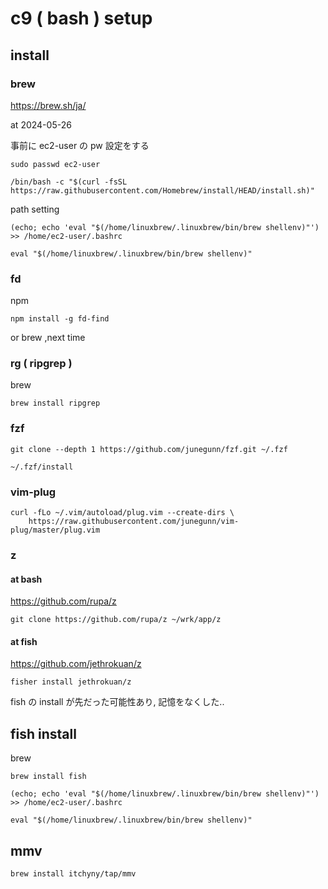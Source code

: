
# c9 ( bash ) setup


## install

### brew

https://brew.sh/ja/

at 2024-05-26

事前に ec2-user の pw 設定をする

```
sudo passwd ec2-user
```

```
/bin/bash -c "$(curl -fsSL https://raw.githubusercontent.com/Homebrew/install/HEAD/install.sh)"
```

path setting

```
(echo; echo 'eval "$(/home/linuxbrew/.linuxbrew/bin/brew shellenv)"') >> /home/ec2-user/.bashrc
```

```
eval "$(/home/linuxbrew/.linuxbrew/bin/brew shellenv)"
```


### fd

npm

```
npm install -g fd-find
```

or brew ,next time


### rg ( ripgrep )

brew

```
brew install ripgrep
```


### fzf

```
git clone --depth 1 https://github.com/junegunn/fzf.git ~/.fzf
```

```
~/.fzf/install
```


### vim-plug

```
curl -fLo ~/.vim/autoload/plug.vim --create-dirs \
    https://raw.githubusercontent.com/junegunn/vim-plug/master/plug.vim
```


### z

#### at bash

https://github.com/rupa/z

```
git clone https://github.com/rupa/z ~/wrk/app/z
```


#### at fish

https://github.com/jethrokuan/z

```
fisher install jethrokuan/z
```

fish の install が先だった可能性あり, 記憶をなくした..



## fish install

brew

```
brew install fish
```

```
(echo; echo 'eval "$(/home/linuxbrew/.linuxbrew/bin/brew shellenv)"') >> /home/ec2-user/.bashrc
```

```
eval "$(/home/linuxbrew/.linuxbrew/bin/brew shellenv)"
```


## mmv

```
brew install itchyny/tap/mmv
```



